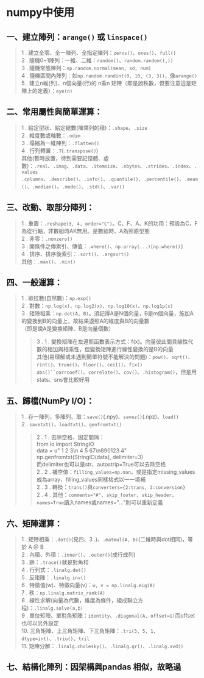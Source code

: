 # numpy中使用<br>

## 一、建立陣列：`arange()` 或 `linspace()`<br>
> 1 . 建立全零、全一陣列、全指定陣列：`zeros()`、`ones()`、`full()`<br>
> 2 . 隨機0~1陣列：一維、二維：`random()`、`random.random((,))`<br>
> 3 . 隨機常態陣列：`np.random.normal(mean, sd, num)`<br>
> 4 . 隨機區間內陣列：如`np.random.randint(0, 10, (3, 3))`，像`arange()`<br>
> 5 . 建立n維(列)、n個向量(行)的 n乘n 矩陣（即是說秩數，但要注意這是矩陣上的定義）：`eye(n)`<br>

## 二、常用屬性與簡單運算：
> 1 . 給定型狀、給定總數(陣乘列的積)：`.shape`、`.size`<br>
> 2 . 維度數或軸數：`.ndim`<br>
> 3 . 塌縮為一維陣列：`.flatten()`<br>
> 4 . 行列轉置：`.T`(`.transpose()`)<br>
> 其他(暫時放置，待到需要記憶體、虛數)：`.real`、`.imag`、`.data`、`.itemsize`、`.nbytes`、`.strides`、`.index`、`.values`<br>
> `.columns`、`.describe()`、`.info()`、`.quantile()`、`.percentile()`、`.mean()`、`.median()`、`.mode()`、`.std()`、`.var()`<br>

## 三、改動、取部分陣列：
> 1 . 重置：`.reshape(3, 4, order="C")`。C、F、A、K的功用：預設為C，F為從行軸，非數組時AK無用。是數組時、A為照原型態<br>
> 2 . 非零：`.nonzero()`<br>
> 3 . 開條件之傳索引、傳值：`.where()`、`np.array(...)[np.where()]`<br>
> 4 . 排序、排序後索引：`.sort()`、`.argsort()`<br>
其他：`.max()`、`.min()`<br>

## 四、一般運算：
> 1 . 歐拉數(自然數)：`np.exp()`<br>
> 2 . 對數：`np.log(x)`、`np.log2(x)`、`np.log10(x)`、`np.log1p(x)`<br>
> 3 . 矩陣相乘：`np.dot(A, B)`。須記得A是N個向量，B是m個向量，施加A的變換到B的向量上，故結果遵照A的維度與B的向量數<br>
> （即是說A是變換矩陣、B是向量個數）<br>
>> 3 . 1 . 變換矩陣在左遵照函數表示方式：f(x)。向量彼此間具線性代數的相加與相乘性，但變換矩陣進行線性變換的是B的向量<br>
> 其他(易理解或未遇到簡單符號不能解決的問題)：`pow()`、`sqrt()`、`rint()`、`trunc()`、`floor()`、`ceil()`、`fix()`<br>
> `abs()``corrcoef()`、`correlate()`、`cov()`、`.histogram()`，但是用stats、sns會比較好用<br>

## 五、歸檔(NumPy I/O)：
> 1 . 存一陣列、多陣列、取：`save()`(.npy)、`savez()`(.npz)、`load()`<br>
> 2 . `savetxt()`、`loadtxt()`、`genfromtxt()`<br>
>> 2 . 1 . 去除空格、固定間隔：<br>
> from io import StringIO<br>
>> data = u"  1  2  3\n  4  5 67\n890123  4"<br>
>> np.genfromtxt(StringIO(data), delimiter=3)<br>
>> 而delimiter也可以是str、autostrip=True可以去除空格<br>
>> 2 . 2 . 補空值：`filling_values=np.nan`，或是指定missing_values成為array，filling_values同樣格式以一一填補<br>
>> 2 . 3 . 轉換：`trans()`與`converters={2:trans, 3:conversion}` <br>
>> 2 . 4 . 其他：`comments="#"`、`skip_footer`、`skip_header`、`names=True`讀入names或names="..."則可以重新定義<br>
> 
## 六、矩陣運算：
> 1 . 矩陣相乘：`.dot()`(見四、3 .)、`.matmul(A, B)`(二維時與dot相同)，等於 A @ B<br>
> 2 . 內積、外積：`.inner()`、`.outer()`(成行成列)<br>
> 3 . 跡：`.trace()`就是對角和<br>
> 4 . 行列式：`.linalg.det()`<br>
> 5 . 反矩陣：`.linalg.inv()`<br>
> 6 . 特徵值(w)、特徵向量(v)：`w, v = np.linalg.eig(A)`<br>
> 7 . 秩：`np.linalg.matrix_rank(A)`<br>
> 8 . 線性求解(向量為代數，維度為條件，組成聯立方程)：`.linalg.solve(a,b)`<br>
> 9 . 單位矩陣、單對角矩陣：`identity`、`.diagonal(A, offset=1)`而offset也可以另外設定<br>
> 10. 三角矩陣、上三角矩陣、下三角矩陣：`.tri(3, 5, 1, dtype=int)`、`.triu()`、`tril`<br>
> 11. 矩陣分解：`.linalg.cholesky()`、`.linalg.qr()`、`.linalg.svd()`<br>
> 
## 七、結構化陣列：因架構與pandas 相似，故略過
